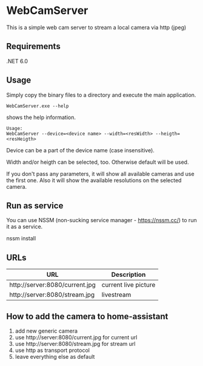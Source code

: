 # WebCamServer

This is a simple web cam server to stream a local camera via http (jpeg)

## Requirements

.NET 6.0

## Usage

Simply copy the binary files to a directory and execute the main application.

```
WebCamServer.exe --help
```

shows the help information.

```
Usage:
WebCamServer --device=<device name> --width=<resWidth> --heigth=<resHeigth>
```

Device can be a part of the device name (case insensitive).

Width and/or heigth can be selected, too. Otherwise default will be used.

If you don't pass any parameters, it will show all available cameras and use the first one. Also it will show the available resolutions on the selected camera.

## Run as service

You can use NSSM (non-sucking service manager - https://nssm.cc/) to run it as a service.

nssm install 

## URLs

| URL                            | Description          |
| ------------------------------ | -------------------- |
| http://server:8080/current.jpg | current live picture |
| http://server:8080/stream.jpg  | livestream           |

## How to add the camera to home-assistant

1. add new generic camera
2. use http://server:8080/current.jpg for current url
3. use http://server:8080/stream.jpg for stream url
4. use http as transport protocol
5. leave everything else as default